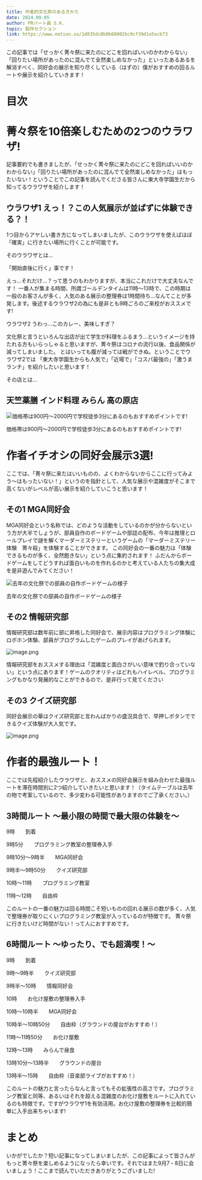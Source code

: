 ```yaml
---
title: 作者的文化祭のあるきかた
date: 2024.09.05
author: PRパート員 S.K.
topic: 製作セクション
link: https://www.notion.so/1d835dc8b0b68002bc9cf39d1e5ecb73
---
```


この記事では「せっかく菁々祭に来たのにどこを回ればいいのかわからない」「回りたい場所があったのに混んでて全然楽しめなかった」といったあるあるを解消すべく、同好会の展示を知り尽くしている（はずの）僕がおすすめの回るルートや展示を紹介していきます！

# 目次

# 菁々祭を10倍楽しむための2つのウラワザ!

記事要約でも書きましたが、「せっかく菁々祭に来たのにどこを回ればいいのかわからない」「回りたい場所があったのに混んでて全然楽しめなかった」はもったいない！ということでこの記事を読んでくださる皆さんに東大寺学園生だから知ってるウラワザを紹介します！

## ウラワザ1 えっ！？この人気展示が並ばずに体験できる？！

1つ目からアヤしい書き方になってしまいましたが、このウラワザを使えばほぼ「確実」に行きたい場所に行くことが可能です。

そのウラワザとは...

「開始直後に行く」事です！

えっ...それだけ...？って思うのもわかりますが、本当にこれだけで大丈夫なんです！ 一番人が集まる時間、所謂ゴールデンタイムは11時～13時で、この時期は一般のお客さんが多く、人気のある展示の整理券は1時間待ち...なんてことが多発します。後述するウラワザ2の為にも是非とも9時ごろのご来校がおススメです!

ウラワザ2 うわっ...このカレー、美味しすぎ？

文化祭と言うといろんな出店が出て学生が料理をふるまう...というイメージを持たれる方もいらっしゃると思いますが、菁々祭はコロナの流行以後、食品関係が減ってしまいました。 とはいっても腹が減っては戦ができぬ。ということでウラワザ2では 「東大寺学園生からも人気で」「近場で」「コスパ最強の」「激うまランチ」を紹介したいと思います！

その店とは...

## 天竺薬膳 インド料理 みらん 高の原店

![価格帯は900円～2000円で学校徒歩3分にあるのもおすすめポイントです!](image.png)

価格帯は900円～2000円で学校徒歩3分にあるのもおすすめポイントです!

# 作者イチオシの同好会展示3選!

ここでは、「菁々祭に来たはいいものの、よくわからないからここに行ってみよう～はもったいない！」というのを指針として、人気な展示や混雑度がそこまで高くないがレベルが高い展示を紹介していこうと思います！

## その1 MGA同好会

MGA同好会という名称では、どのような活動をしているのかが分からないという方が大半でしょうが、部員自作のボードゲームや部誌の配布、今年は推理とロールプレイで謎を解くマーダーミステリーというゲームの「マーダーミステリー体験　菁々殺」を体験することができます。 この同好会の一番の魅力は「体験できるものが多く、全然飽きない」という点に集約されます！ ふだんからボードゲームをしてどうすれば面白いものを作れるのかと考えている人たちの集大成を是非遊んでみてください！

![去年の文化祭での部員の自作ボードゲームの様子](image%201.png)

去年の文化祭での部員の自作ボードゲームの様子

## その2 情報研究部

情報研究部は数年前に部に昇格した同好会で、展示内容はプログラミング体験にロボホン体験、部員がプログラムしたゲームのプレイがあげられます。

![image.png](image%202.png)

情報研究部をおススメする理由は「混雑度と面白さがいい意味で釣り合っていない」という点にあります！ゲームのクオリティはどれもハイレベル、プログラミングもかなり発展的なことができるので、是非行って見てください

## その3 クイズ研究部

同好会展示の華はクイズ研究部と言わんばかりの盛況具合で、早押しボタンでできるクイズ体験が大人気です。

![image.png](image%203.png)

# 作者的最強ルート！

ここでは先程紹介したウラワザと、おススメの同好会展示を組み合わせた最強ルートを滞在時間別に2つ紹介していきたいと思います！（タイムテーブルは去年の物で考案しているので、多少変わる可能性がありますのでご了承ください。）

## 3時間ルート ～最小限の時間で最大限の体験を～

9時　　到着

9時5分　　プログラミング教室の整理券入手

9時10分～9時半　　MGA同好会

9時半～9時50分　　クイズ研究部

10時～11時　　プログラミング教室

11時～12時　　自由枠

このルートの一番の魅力は回る時間こそ短いものの回れる展示の数が多く、人気で整理券が取りにくいプログラミング教室が入っているのが特徴です。 菁々祭に行きたいけど時間がない！って人におすすめです。

## 6時間ルート ～ゆったり、でも超満喫！～

9時　　到着

9時～9時半　　クイズ研究部

9時半～10時　　情報同好会

10時　　お化け屋敷の整理券入手

10時～10時半　　MGA同好会

10時半～10時50分　　自由枠（グラウンドの屋台がおすすめ！）

11時～11時50分　　お化け屋敷

12時～13時　　みらんで昼食

13時10分～13時半　　グラウンドの屋台

13時半～15時　　自由枠（音楽部ライブがおすすめ！）

このルートの魅力と言ったらなんと言ってもその拡張性の高さです。プログラミング教室と同等、あるいはそれを超える混雑度のお化け屋敷をルートに入れているのも特徴です。ですがウラワザ1を有効活用。お化け屋敷の整理券を比較的簡単に入手出来ちゃいます!

# まとめ

いかがでしたか？短い記事になってしまいましたが、この記事によって皆さんがもっと菁々祭を楽しめるようになったら幸いです。それではまた9月7・8日に会いましょう！ここまで読んでいただきありがとうございました!
